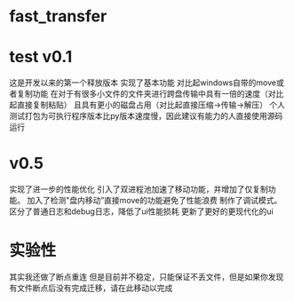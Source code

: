 # fast_transfer
# test v0.1
这是开发以来的第一个释放版本
实现了基本功能
对比起windows自带的move或者复制功能
在对于有很多小文件的文件夹进行跨盘传输中具有一倍的速度（对比起直接复制粘贴）
且具有更小的磁盘占用（对比起直接压缩->传输->解压）
个人测试打包为可执行程序版本比py版本速度慢，因此建议有能力的人直接使用源码运行
# v0.5
实现了进一步的性能优化
引入了双进程池加速了移动功能，并增加了仅复制功能。
加入了检测"盘内移动”直接move的功能避免了性能浪费
制作了调试模式。区分了普通日志和debug日志，降低了ui性能损耗
更新了更好的更现代化的ui
# 实验性
其实我还做了断点重连
但是目前并不稳定，只能保证不丢文件，但是如果你发现有文件断点后没有完成迁移，请在此移动以完成
